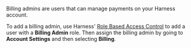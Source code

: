 Billing admins are users that can manage payments on your Harness account.

To add a billing admin, use Harness' [Role Based Access Control](/docs/platform/role-based-access-control/add-users) to add a user with a **Billing Admin** role. Then assign the billing admin by going to **Account Settings** and then selecting **Billing**.

